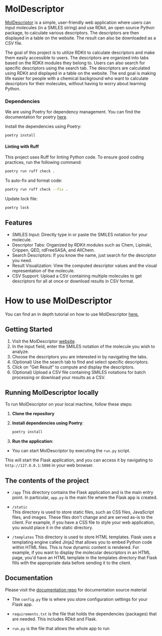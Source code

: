 # MolDescriptor

[MolDescriptor](https://moldescriptor.com/) is a simple, user-friendly web application where users can input molecules (in a SMILES string) and use RDkit, an open source Python package, to calculate various descriptors. The descriptors are then displayed in a table on the website. The result can also be downloaded as a CSV file.

The goal of this project is to utilize RDKit to calculate descriptors and make them easily accessible to users. The descriptors are organized into tabs based on the RDKit modules they belong to. Users can also search for specific descriptors using the search tab. The descriptors are calculated using RDKit and displayed in a table on the website. The end goal is making life easier for people with a chemical background who want to calculate descriptors for their molecules, without having to worry about learning Python. 


### Dependencies
We are using Poetry for dependency management. You can find the documentation for poetry [here](https://python-poetry.org/docs/).

Install the dependencies using Poetry:

```bash
poetry install
```

#### Linting with Ruff
This project uses Ruff for linting Python code. To ensure good coding practices, run the following command:

```bash
poetry run ruff check .
```

To auto-fix and format code:
```bash
poetry run ruff check --fix .
```

Update lock file:
```bash
poetry lock
```

## Features

- SMILES Input: Directly type in or paste the SMILES notation for your molecule.
- Descriptor Tabs: Organized by RDKit modules such as Chem, Lipinski, Crippen, QED, rdFreeSASA, and AllChem.
- Search Descriptors: If you know the name, just search for the descriptor you need.
- Result Visualization: View the computed descriptor values and the visual representation of the molecule.
- CSV Support: Upload a CSV containing multiple molecules to get descriptors for all at once or download results in CSV format.

# How to use MolDescriptor
You can find an in depth tutorial on how to use MolDescriptor [here.](https://moldescriptor.github.io/moldescriptor-docs/)

## Getting Started
1. Visit the MolDescriptor [website](https://moldescriptor.com/).
2. In the input field, enter the SMILES notation of the molecule you wish to analyze.
3. Choose the descriptors you are interested in by navigating the tabs.
4. (Optional) Use the search tab to find and select specific descriptors.
5. Click on "Get Result" to compute and display the descriptors.
6. (Optional) Upload a CSV file containing SMILES notations for batch processing or download your results as a CSV.

## Running MolDescriptor locally

To run MolDescriptor on your local machine, follow these steps:

1. **Clone the repository**

2. **Install dependencies using Poetry**:
    ```bash
    poetry install
    ```

3. **Run the application**:
- You can start MolDescriptor by executing the `run.py` script.

This will start the Flask application, and you can access it by navigating to `http://127.0.0.1:5000` in your web browser.

## The contents of the project

- ```/app```
This directory contains the Flask application and is the main entry point. In particular, ```app.py``` is the main file where the Flask app is created.

- ```/static```  
This directory is used to store static files, such as CSS files, JavaScript files, and images. These files don't change and are served as-is to the client.
For example, if you have a CSS file to style your web application, you would place it in the static directory.


- ```/templates```
This directory is used to store HTML templates. Flask uses a templating engine called Jinja2 that allows you to embed Python code within HTML files. This is how dynamic content is rendered.
For example, if you want to display the molecular descriptors in an HTML page, you'd have an HTML template in the templates directory that Flask fills with the appropriate data before sending it to the client.

## Documentation

Please visit the [documentation repo](https://github.com/moldescriptor/moldescriptor-docs) for documentation source material

- The ```config.py``` file is where you store configuration settings for your Flask app.

- ```requirements.txt``` is the file that holds the dependencies (packages) that are needed. This includes RDkit and Flask.

- ```run.py``` is the file that allows the whole app to run
